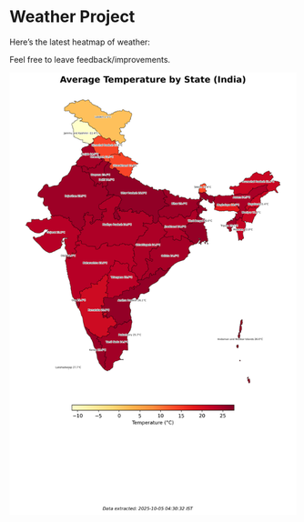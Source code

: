 # Weather Project

Here’s the latest heatmap of weather:

Feel free to leave feedback/improvements.

![India Heatmap](docs/assets/india_heatmap.png?v=E1A712)
